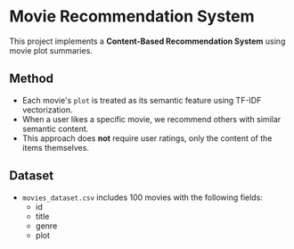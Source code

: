 # Movie Recommendation System

This project implements a **Content-Based Recommendation System** using movie plot summaries.

## Method

- Each movie's `plot` is treated as its semantic feature using TF-IDF vectorization.
- When a user likes a specific movie, we recommend others with similar semantic content.
- This approach does **not** require user ratings, only the content of the items themselves.

## Dataset

- `movies_dataset.csv` includes 100 movies with the following fields:
  - id
  - title
  - genre
  - plot